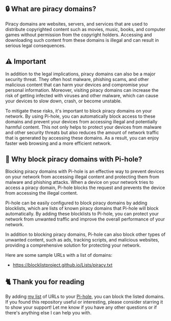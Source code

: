 ## 🔒 What are piracy domains?
Piracy domains are websites, servers, and services that are used to distribute copyrighted content such as movies, music, books, and computer games without permission from the copyright holders.
Accessing and downloading such content from these domains is illegal and can result in serious legal consequences.

## ⚠️ Important
In addition to the legal implications, piracy domains can also be a major security threat.
They often host malware, phishing scams, and other malicious content that can harm your devices and compromise your personal information.
Moreover, visiting piracy domains can increase the risk of getting infected with viruses and other malware, which can cause your devices to slow down, crash, or become unstable.

To mitigate these risks, it's important to block piracy domains on your network.
By using Pi-hole, you can automatically block access to these domains and prevent your devices from accessing illegal and potentially harmful content.
This not only helps to protect your devices from malware and other security threats but also reduces the amount of network traffic that is generated by accessing these domains.
As a result, you can enjoy faster web browsing and a more efficient network.

## 🚫 Why block piracy domains with Pi-hole?
Blocking piracy domains with Pi-hole is an effective way to prevent devices on your network from accessing illegal content and protecting them from malware and phishing attacks.
When a device on your network tries to access a piracy domain, Pi-hole blocks the request and prevents the device from accessing the illegal content.

Pi-hole can be easily configured to block piracy domains by adding blocklists, which are lists of known piracy domains that Pi-hole will block automatically.
By adding these blocklists to Pi-hole, you can protect your network from unwanted traffic and improve the overall performance of your network.

In addition to blocking piracy domains, Pi-hole can also block other types of unwanted content, such as ads, tracking scripts, and malicious websites, providing a comprehensive solution for protecting your network.

Here are some sample URLs with a list of domains:
- https://blocklistproject.github.io/Lists/piracy.txt

## 🐈 Thank you for reading
By adding [my list](../../List.md) of URLs to your [Pi-hole](../What%20is%20Pi-hole.md), you can block the listed domains.
If you found this repository useful or interesting, please consider starring it to show your support!
Let me know if you have any other questions or if there's anything else I can help you with.